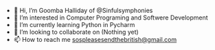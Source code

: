 - 👋 Hi, I’m Goomba Halliday of @Sinfulsymphonies
- 👀 I’m interested in Computer Programing and Softwere Development
- 🌱 I’m currently learning Python in Pycharm
- 💞️ I’m looking to collaborate on (Nothing yet)
- 📫 How to reach me sospleasesendthebritish@gmail.com
